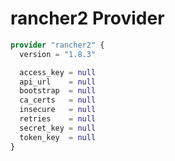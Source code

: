 # rancher2 Provider

[embedmd]:# (rancher2.tf)
```tf
provider "rancher2" {
  version = "1.8.3"

  access_key = null
  api_url    = null
  bootstrap  = null
  ca_certs   = null
  insecure   = null
  retries    = null
  secret_key = null
  token_key  = null
}
```
